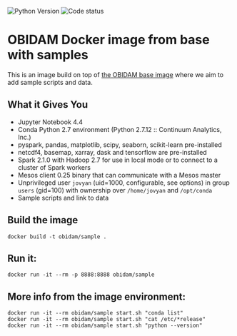 ![Python Version](https://img.shields.io/badge/python-2.7-blue.svg)
![Code status](https://img.shields.io/badge/status-work%20in%20progress-red.svg)

# OBIDAM Docker image from base with samples

This is an image build on top of [the OBIDAM base image](../obidam-base) where we aim to add sample scripts and data.

## What it Gives You

* Jupyter Notebook 4.4
* Conda Python 2.7 environment (Python 2.7.12 :: Continuum Analytics, Inc.)
* pyspark, pandas, matplotlib, scipy, seaborn, scikit-learn pre-installed
* netcdf4, basemap, xarray, dask and tensorflow are pre-installed
* Spark 2.1.0 with Hadoop 2.7 for use in local mode or to connect to a cluster of Spark workers
* Mesos client 0.25 binary that can communicate with a Mesos master
* Unprivileged user `jovyan` (uid=1000, configurable, see options) in group `users` (gid=100) with ownership over `/home/jovyan` and `/opt/conda`
* Sample scripts and link to data

## Build the image
	docker build -t obidam/sample .

## Run it:
	docker run -it --rm -p 8888:8888 obidam/sample

## More info from the image environment:
	docker run -it --rm obidam/sample start.sh "conda list"
	docker run -it --rm obidam/sample start.sh "cat /etc/*release"
	docker run -it --rm obidam/sample start.sh "python --version"
